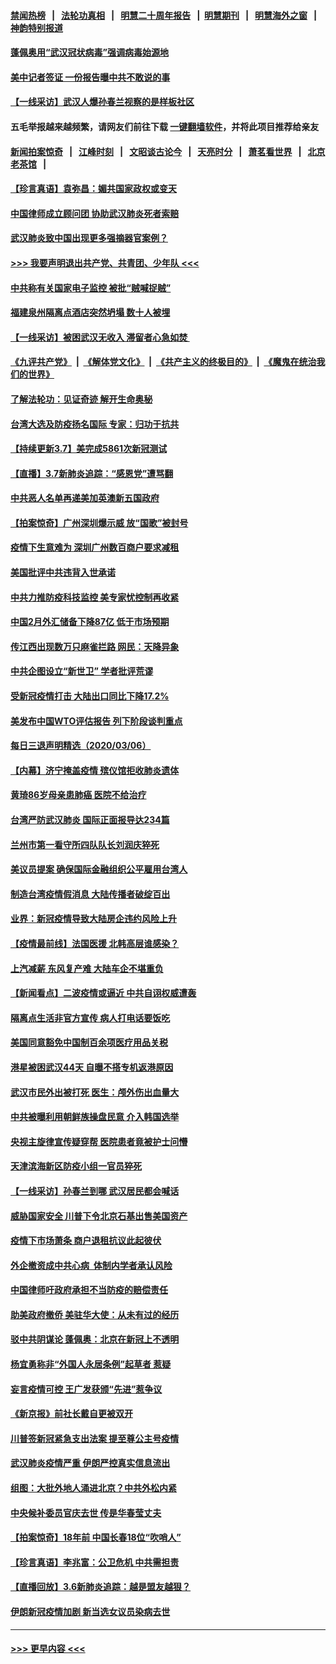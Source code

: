 #### [禁闻热榜](热点新闻.md?=0)  &nbsp;&nbsp;|&nbsp;&nbsp; [法轮功真相](https://github.com/gfw-breaker/truth/blob/master/README.md?=0) &nbsp;&nbsp;|&nbsp;&nbsp; [明慧二十周年报告](https://github.com/gfw-breaker/mh-reports/blob/master/README.md?=0) &nbsp;&nbsp;|&nbsp;&nbsp;[明慧期刊](https://github.com/gfw-breaker/mh-qikan) &nbsp;&nbsp;|&nbsp;&nbsp; [明慧海外之窗](https://github.com/gfw-breaker/mh-news/blob/master/README.md?=0) &nbsp;&nbsp;|&nbsp;&nbsp; [神韵特别报道](https://github.com/gfw-breaker/mh-news/blob/master/shenyun.md?=0)
#### [蓬佩奥用“武汉冠状病毒”强调病毒始源地](../pages/nsc413/n11923252.md?t=03080531) 
#### [美中记者签证 一份报告曝中共不敢说的事](../pages/nsc413/n11923242.md?t=03080531) 
#### [【一线采访】武汉人爆孙春兰视察的是样板社区](../pages/nsc413/n11923069.md?t=03080531) 
#### 五毛举报越来越频繁，请网友们前往下载 [一键翻墙软件](https://github.com/gfw-breaker/ssr-accounts)，并将此项目推荐给亲友
#### [新闻拍案惊奇](https://github.com/gfw-breaker/banned-news/blob/master/pages/link4.md) &nbsp;&nbsp;|&nbsp;&nbsp; [江峰时刻](https://github.com/gfw-breaker/banned-news/blob/master/pages/link4.md) &nbsp;&nbsp;|&nbsp;&nbsp; [文昭谈古论今](https://github.com/gfw-breaker/banned-news/blob/master/pages/link4.md) &nbsp;&nbsp;|&nbsp;&nbsp; [天亮时分](https://github.com/gfw-breaker/banned-news/blob/master/pages/link4.md) &nbsp;&nbsp;|&nbsp;&nbsp; [萧茗看世界](https://github.com/gfw-breaker/banned-news/blob/master/pages/link4.md) &nbsp;&nbsp;|&nbsp;&nbsp; [北京老茶馆](https://github.com/gfw-breaker/banned-news/blob/master/pages/link4.md) &nbsp;&nbsp;|&nbsp;&nbsp; 
#### [【珍言真语】袁弥昌：媚共国家政权或变天](../pages/nsc413/n11923199.md?t=03080531) 
#### [中国律师成立顾问团 协助武汉肺炎死者索赔](../pages/nsc413/n11923117.md?t=03080531) 
#### [武汉肺炎致中国出现更多强摘器官案例？](../pages/nsc413/n11923089.md?t=03080531) 
#### [>>> 我要声明退出共产党、共青团、少年队 <<<](https://github.com/begood0513/goodnews/blob/master/quit/letter.md) 
#### [中共称有关国家电子监控 被批“贼喊捉贼”](../pages/nsc413/n11922877.md?t=03080531) 
#### [福建泉州隔离点酒店突然坍塌 数十人被埋](../pages/nsc413/n11922826.md?t=03080531) 
#### [【一线采访】被困武汉无收入 滞留者心急如焚 ](../pages/nsc413/n11922709.md?t=03080531) 
#### [《九评共产党》](https://github.com/begood0513/9ping.md/blob/master/README.md) &nbsp;|&nbsp; [《解体党文化》](../../../../jtdwh.md/blob/master/README.md)  &nbsp;|&nbsp; [《共产主义的终极目的》](../../../../gczydzjmd.md/blob/master/README.md) &nbsp;|&nbsp; [《魔鬼在统治我们的世界》](../../../../mgztzwmdsj.md/blob/master/README.md) 
#### [了解法轮功：见证奇迹 解开生命奥秘](../pages/nsc413/n11922778.md?t=03080531) 
#### [台湾大选及防疫扬名国际 专家：归功于抗共](../pages/nsc413/n11921955.md?t=03080531) 
#### [【持续更新3.7】美完成5861次新冠测试](../pages/nsc413/n11921647.md?t=03080531) 
#### [【直播】3.7新肺炎追踪：“感恩党”遭骂翻](../pages/nsc413/n11922690.md?t=03080531) 
#### [中共恶人名单再递美加英澳新五国政府](../pages/nsc413/n11922727.md?t=03080531) 
#### [【拍案惊奇】广州深圳爆示威 放“国歌”被封号](../pages/nsc413/n11921679.md?t=03080531) 
#### [疫情下生意难为 深圳广州数百商户要求减租](../pages/nsc413/n11922392.md?t=03080531) 
#### [美国批评中共违背入世承诺](../pages/nsc413/n11922430.md?t=03080531) 
#### [中共力推防疫科技监控 美专家忧控制再收紧](../pages/nsc413/n11922329.md?t=03080531) 
#### [中国2月外汇储备下降87亿 低于市场预期](../pages/nsc413/n11922091.md?t=03080531) 
#### [传江西出现数万只麻雀拦路 网民：天降异象](../pages/nsc413/n11922160.md?t=03080531) 
#### [中共企图设立“新世卫” 学者批评荒谬](../pages/nsc413/n11921839.md?t=03080531) 
#### [受新冠疫情打击 大陆出口同比下降17.2%](../pages/nsc413/n11921736.md?t=03080531) 
#### [美发布中国WTO评估报告 列下阶段谈判重点](../pages/nsc413/n11921572.md?t=03080531) 
#### [每日三退声明精选（2020/03/06）](../pages/nsc413/n11921953.md?t=03080531) 
#### [【内幕】济宁掩盖疫情 殡仪馆拒收肺炎遗体](../pages/nsc413/n11917871.md?t=03080531) 
#### [黄琦86岁母亲患肺癌 医院不给治疗](../pages/nsc413/n11921840.md?t=03080531) 
#### [台湾严防武汉肺炎 国际正面报导达234篇](../pages/nsc413/n11921737.md?t=03080531) 
#### [兰州市第一看守所四队队长刘润庆猝死](../pages/nsc413/n11920358.md?t=03080531) 
#### [美议员提案 确保国际金融组织公平雇用台湾人](../pages/nsc413/n11921691.md?t=03080531) 
#### [制造台湾疫情假消息 大陆传播者破绽百出](../pages/nsc413/n11921050.md?t=03080531) 
#### [业界：新冠疫情导致大陆房企违约风险上升](../pages/nsc413/n11921549.md?t=03080531) 
#### [【疫情最前线】法国医援 北韩高层谁感染？](../pages/nsc413/n11920850.md?t=03080531) 
#### [上汽减薪 东风复产难 大陆车企不堪重负](../pages/nsc413/n11921202.md?t=03080531) 
#### [【新闻看点】二波疫情或逼近 中共自诩权威遭轰](../pages/nsc413/n11920942.md?t=03080531) 
#### [隔离点生活非官方宣传 病人打电话要饭吃](../pages/nsc413/n11921264.md?t=03080531) 
#### [美国同意豁免中国制百余项医疗用品关税](../pages/nsc413/n11921400.md?t=03080531) 
#### [港星被困武汉44天 自曝不搭专机返港原因](../pages/nsc413/n11920926.md?t=03080531) 
#### [武汉市民外出被打死 医生：颅外伤出血量大](../pages/nsc413/n11921303.md?t=03080531) 
#### [中共被曝利用朝鲜族操盘民意 介入韩国选举](../pages/nsc413/n11921006.md?t=03080531) 
#### [央视主旋律宣传疑穿帮 医院患者竟被护士问懵](../pages/nsc413/n11921219.md?t=03080531) 
#### [天津滨海新区防疫小组一官员猝死](../pages/nsc413/n11921205.md?t=03080531) 
#### [【一线采访】孙春兰到哪 武汉居民都会喊话](../pages/nsc413/n11920952.md?t=03080531) 
#### [威胁国家安全 川普下令北京石基出售美国资产](../pages/nsc413/n11921036.md?t=03080531) 
#### [疫情下市场萧条 商户退租抗议此起彼伏](../pages/nsc413/n11921021.md?t=03080531) 
#### [外企撤资成中共心病  体制内学者承认风险](../pages/nsc413/n11920805.md?t=03080531) 
#### [中国律师吁政府承担不当防疫的赔偿责任](../pages/nsc413/n11920309.md?t=03080531) 
#### [助美政府撤侨 美驻华大使：从未有过的经历](../pages/nsc413/n11920832.md?t=03080531) 
#### [驳中共阴谋论 蓬佩奥：北京在新冠上不透明](../pages/nsc413/n11920846.md?t=03080531) 
#### [杨宜勇称非“外国人永居条例”起草者 惹疑](../pages/nsc413/n11920792.md?t=03080531) 
#### [妄言疫情可控 王广发获颁“先进”惹争议](../pages/nsc413/n11920693.md?t=03080531) 
#### [《新京报》前社长戴自更被双开](../pages/nsc413/n11920689.md?t=03080531) 
#### [川普签新冠紧急支出法案 提至尊公主号疫情](../pages/nsc413/n11920654.md?t=03080531) 
#### [武汉肺炎疫情严重 伊朗严控真实信息流出](../pages/nsc413/n11920458.md?t=03080531) 
#### [组图：大批外地人涌进北京？中共外松内紧](../pages/nsc413/n11918025.md?t=03080531) 
#### [中央候补委员官庆去世 传是华春莹丈夫](../pages/nsc413/n11920481.md?t=03080531) 
#### [【拍案惊奇】18年前 中国长春18位“吹哨人”](../pages/nsc413/n11918988.md?t=03080531) 
#### [【珍言真语】李兆富：公卫危机 中共需担责](../pages/nsc413/n11920422.md?t=03080531) 
#### [【直播回放】3.6新肺炎追踪：越是盟友越狠？](../pages/nsc413/n11920274.md?t=03080531) 
#### [伊朗新冠疫情加剧 新当选女议员染病去世](../pages/nsc413/n11920353.md?t=03080531) 

----
#### [ >>> 更早内容 <<< ](../indexes/nsc413-earlier.md)
